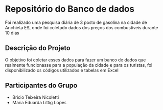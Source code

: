 # Repositório do Banco de dados
Foi realizado uma pesquisa diária de 3 posto de gasolina na cidade de Anchieta ES, onde foi coletado dados dos preços dos combustíveis durante 10 dias

## Descrição do Projeto
O objetivo foi coletar esses dados para fazer um banco de dados que realmente funcionasse para a população da cidade e para os turistas, foi disponibilizado os códigos utilizados e tabelas em Excel

## Participantes do Grupo

- Brício Teixeira Nicoletti
- Maria Eduarda Littig Lopes
